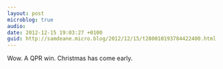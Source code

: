 ```yaml
---
layout: post
microblog: true
audio: 
date: 2012-12-15 19:03:27 +0100
guid: http://samdeane.micro.blog/2012/12/15/t280010193784422400.html
---
```

Wow. A QPR win. Christmas has come early.
